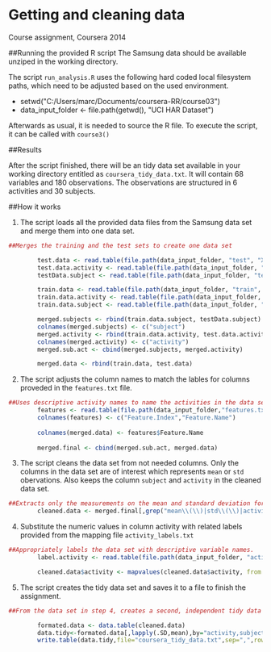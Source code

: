 # Getting and cleaning data 
Course assignment, Coursera 2014 


##Running the provided R script
The Samsung data should be available unziped in the working directory.

The script `run_analysis.R` uses the following hard coded local filesystem paths, which need to be adjusted based on the used environment.

* setwd("C:/Users/marc/Documents/coursera-RR/course03")
* data_input_folder <- file.path(getwd(), "UCI HAR Dataset")

Afterwards as usual, it is needed to source the R file. To execute the script, it can be called with `course3()`


##Results

After the script finished, there will be an tidy data set available in your working directory entitled as `coursera_tidy_data.txt`. It will contain 68 variables and 180 observations. The observations are structured in 6 activities and 30 subjects.


##How it works

1) The script loads all the provided data files from the Samsung data set and merge them into one data set.

```R
##Merges the training and the test sets to create one data set        

        test.data <- read.table(file.path(data_input_folder, "test", "X_test.txt"),header=FALSE)
        test.data.activity <- read.table(file.path(data_input_folder, "test", "Y_test.txt"),header=FALSE)
        testData.subject <- read.table(file.path(data_input_folder, "test", "subject_test.txt"),header=FALSE)

        train.data <- read.table(file.path(data_input_folder, "train", "X_train.txt"),header=FALSE)
        train.data.activity <- read.table(file.path(data_input_folder, "train", "Y_train.txt"),header=FALSE)
        train.data.subject <- read.table(file.path(data_input_folder, "train", "subject_train.txt"),header=FALSE)    

        merged.subjects <- rbind(train.data.subject, testData.subject)
        colnames(merged.subjects) <- c("subject")
        merged.activity <- rbind(train.data.activity, test.data.activity)
        colnames(merged.activity) <- c("activity")
        merged.sub.act <- cbind(merged.subjects, merged.activity)        

        merged.data <- rbind(train.data, test.data)
```

2) The script adjusts the column names to match the lables for columns proveded in the `features.txt` file.

```R
##Uses descriptive activity names to name the activities in the data set
        features <- read.table(file.path(data_input_folder,"features.txt"),header=FALSE)
        colnames(features) <- c("Feature.Index","Feature.Name")
        
        colnames(merged.data) <- features$Feature.Name
        
        merged.final <- cbind(merged.sub.act, merged.data)
```

3) The script cleans the data set from not needed columns. Only the columns in the data set are of interest which represents `mean` or `std` obervations. Also keeps the column `subject` and `activity` in the cleaned data set.

```R
##Extracts only the measurements on the mean and standard deviation for each measurement. 
        cleaned.data <- merged.final[,grep("mean\\(\\)|std\\(\\)|activity|subject",colnames(merged.final))]
```

4) Substitute the numeric values in column activity with related labels provided from the mapping file `activity_labels.txt`

```R
##Appropriately labels the data set with descriptive variable names. 
        label.activity <- read.table(file.path(data_input_folder, "activity_labels.txt"),header=FALSE)

        cleaned.data$activity <- mapvalues(cleaned.data$activity, from = c("1","2","3","4","5","6"), to = c("WALKING","WALKING_UPSTAIRS","WALKING_DOWNSTAIRS","SITTING","STANDING","LAYING"))
```

5) The script creates the tidy data set and saves it to a file to finish the assignment.

```R
##From the data set in step 4, creates a second, independent tidy data set with the average of each variable for each activity and each subject.

        formated.data <- data.table(cleaned.data)
        data.tidy<-formated.data[,lapply(.SD,mean),by="activity,subject"]
        write.table(data.tidy,file="coursera_tidy_data.txt",sep=",",row.names = FALSE)
```



